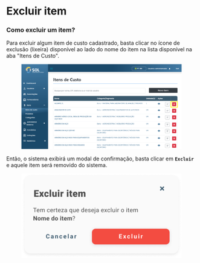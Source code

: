 # Excluir item

### Como excluir um item?

Para excluir algum item de custo cadastrado, basta clicar no ícone de exclusão (lixeira) disponível ao lado do nome do item na lista disponível na aba "Itens de Custo".

<figure><img src="../../../.gitbook/assets/image (49).png" alt=""><figcaption></figcaption></figure>

Então, o sistema exibirá um modal de confirmação, basta clicar em **`Excluir`** e aquele item será removido do sistema.

<figure><img src="../../../.gitbook/assets/Excluir item de custo.png" alt=""><figcaption></figcaption></figure>

